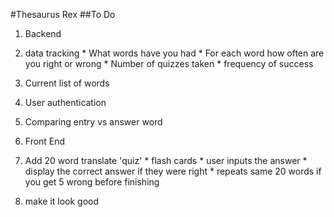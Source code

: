 #Thesaurus Rex
##To Do

1. Backend
  1. data tracking
    * What words have you had
    * For each word how often are you right or wrong
    * Number of quizzes taken
    * frequency of success
  1. Current list of words
  1. User authentication
  1. Comparing entry vs answer word

1. Front End
  1. Add 20 word translate 'quiz'
    * flash cards
    * user inputs the answer
    * display the correct answer if they were right
    * repeats same 20 words if you get 5 wrong before finishing
  1. make it look good
